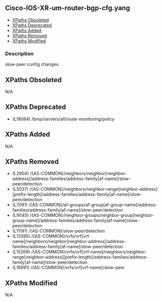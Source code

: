 ## Cisco-IOS-XR-um-router-bgp-cfg.yang

- [XPaths Obsoleted](#xpaths-obsoleted)
- [XPaths Deprecated](#xpaths-deprecated)
- [XPaths Added](#xpaths-added)
- [XPaths Removed](#xpaths-removed)
- [XPaths Modified](#xpaths-modified)

### Description

slow-peer config changes.

## XPaths Obsoleted

N/A

## XPaths Deprecated

- (L18084)	/bmp/servers/all/route-monitoring/policy

## XPaths Added

N/A

## XPaths Removed

- (L2904)	/{AS-COMMON}/neighbors/neighbor[neighbor-address]/address-families/address-family[af-name]/slow-peer/detection
- (L5037)	/{AS-COMMON}/neighbors/neighbor-range[neighbor-address][prefix-length]/address-families/address-family[af-name]/slow-peer/detection
- (L7091)	/{AS-COMMON}/af-groups/af-group[af-group-name]/address-families/address-family[af-name]/slow-peer/detection
- (L9045)	/{AS-COMMON}/neighbor-groups/neighbor-group[neighbor-group-name]/address-families/address-family[af-name]/slow-peer/detection
- (L11191)	/{AS-COMMON}/slow-peer/detection
- (L13395)	/{AS-COMMON}/vrfs/vrf[vrf-name]/neighbors/neighbor[neighbor-address]/address-families/address-family[af-name]/slow-peer/detection
- (L15269)	/{AS-COMMON}/vrfs/vrf[vrf-name]/neighbors/neighbor-range[neighbor-address][prefix-length]/address-families/address-family[af-name]/slow-peer/detection
- (L16991)	/{AS-COMMON}/vrfs/vrf[vrf-name]/slow-peer

## XPaths Modified

N/A

